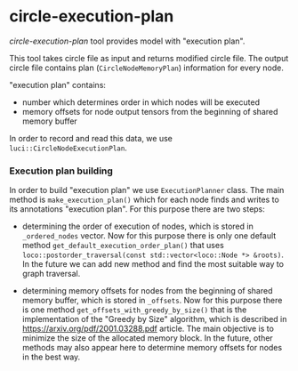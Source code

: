 # circle-execution-plan

_circle-execution-plan_ tool provides model with "execution plan".

This tool takes circle file as input and returns modified circle file.
The output circle file contains plan (`CircleNodeMemoryPlan`) information for every node.


"execution plan" contains:
- number which determines order in which nodes will be executed
- memory offsets for node output tensors from the beginning of shared memory buffer

In order to record and read this data, we use `luci::CircleNodeExecutionPlan`.

### Execution plan building

In order to build "execution plan" we use `ExecutionPlanner` class.
The main method is `make_execution_plan()` which for each node finds and writes to its annotations 
"execution plan". For this purpose there are two steps:
- determining the order of execution of nodes, which is stored in `_ordered_nodes` vector.
Now for this purpose there is only one default method `get_default_execution_order_plan()` that uses `loco::postorder_traversal(const std::vector<loco::Node *> &roots)`.
  In the future we can add new method and find the most suitable way to graph traversal.
  
- determining memory offsets for nodes from the beginning of shared memory buffer, which is stored in `_offsets`.
Now for this purpose there is one method `get_offsets_with_greedy_by_size()` that is the implementation of the "Greedy by Size" algorithm, which is described in https://arxiv.org/pdf/2001.03288.pdf article.
  The main objective is to minimize the size of the allocated memory block.
  In the future, other methods may also appear here to determine memory offsets for nodes
  in the best way.
